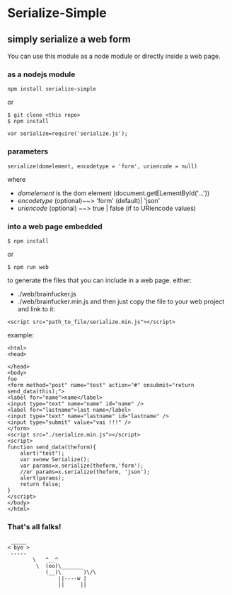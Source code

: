 # Serialize-Simple
## simply serialize a web form

You can use this module as a node module or directly inside a web page.

### as a nodejs module 
```
npm install serialize-simple
```
or
```
$ git clone <this repo>
$ npm install
```
```
var serialize=require('serialize.js');
```

### parameters
```
serialize(domelement, encodetype = 'form', uriencode = null)
```
where
- *domelement* is the dom element (document.getELementById('...'))
- *encodetype* (optional)~~> 'form' (default)| 'json'
- *uriencode* (optional) ~~> true | false (if to URIencode values)

### into a web page embedded
```
$ npm install
```
or
```
$ npm run web
```
to generate the files that you can include in a web page. either:

- ./web/brainfucker.js
- ./web/brainfucker.min.js
and then just copy the file to your web project and link to it:
```
<script src="path_to_file/serialize.min.js"></script>
```
example:

```
<html>
<head>

</head>
<body>
foo
<form method="post" name="test" action="#" onsubmit="return send_data(this);">
<label for="name">name</label>
<input type="text" name="name" id="name" />
<label for="lastname">last name</label>
<input type="text" name="lastname" id="lastname" />
<input type="submit" value="vai !!!" />
</form>
<script src="./serialize.min.js"></script>
<script>
function send_data(theform){
	alert("test");
	var x=new Serialize();
	var params=x.serialize(theform,'form');
	//or params=x.serialize(theform, 'json');
	alert(params);
	return false;
}
</script>
</body>
</html>

```

### That's all falks!
```
 _____
< bye >
 -----
        \   ^__^
         \  (oo)\_______
            (__)\       )\/\
                ||----w |
                ||     ||

```

